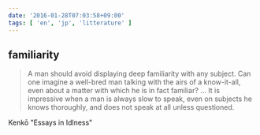 ```yaml
---
date: '2016-01-28T07:03:58+09:00'
tags: [ 'en', 'jp', 'litterature' ]
---
```


## familiarity

> A man should avoid displaying deep familiarity with any subject. Can one
> imagine a well-bred man talking with the airs of a know-it-all, even about a
> matter with which he is in fact familiar? ... It is impressive when a man is
> always slow to speak, even on subjects he knows thoroughly, and does not speak
> at all unless questioned.

Kenkō "Essays in Idlness"

